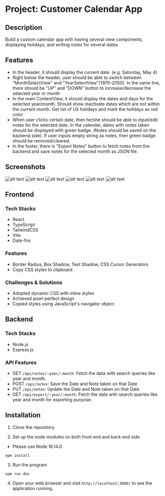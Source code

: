 # Project: Customer Calendar App

## Description
Build a custom calendar app with having several view components, displaying holidays, and writing notes for several dates

## Features
- In the header, it should display the current date. (e.g. Saturday, May 4)
- Right below the header, user should be able to switch between "MonthSelectView" and "YearSelectView"(1970-2050). In the same line, there should be "UP" and "DOWN" button to increase/decrease the selected year or month
- In the main ContentView, it should display the dates and days for the selected year/month. Should show inactivate dates which are not within the current month. Get list of US holidays and mark the holidays as red color
- When user clicks certain date, then he/she should be able to input/edit notes for the selected date.
In the calendar, dates with notes taken should be displayed with green badge. (Notes should be saved on the backend side). If user inputs empty string as notes, then green badge should be removed/cleared.
- In the footer, there is "Export Notes" button to fetch notes from the backend and save notes for the selected month as JSON file.

## Screenshots
![alt text](/src/screenshots/image_main.png)
![alt text](/src/screenshots/image.png)
![alt text](/src/screenshots/image-1.png)
![alt text](/src/screenshots/image-2.png)
![alt text](/src/screenshots/image-3.png)
![alt text](/src/screenshots/image-4.png)


## Frontend
### Tech Stacks
- React
- TypeScript
- TailwindCSS
- Vite
- Date-fns

### Features
- Border Radius, Box Shadow, Text Shadow, CSS Cursor Generators
- Copy CSS styles to clipboard

### Challenges & Solutions
- Adopted dynamic CSS with inline styles
- Achieved pixel-perfect design
- Copied styles using JavaScript's navigator object

## Backend
### Tech Stacks
- Node.js
- Express.js

### API Features
- GET `/api/notes/:year/:month`: Fetch the data with search queries like year and month.
- POST `/api/notes`: Save the Date and Note taken on that Date
- PUT `/api/notes`: Update the Date and Note taken on that Date
- GET `/api/export/:year/:month`: Fetch the data with search queries like year and month for exporting purpose.

## Installation

1. Clone the repository

2. Set up the node modules on both front end and back end side
- Please use Node 16.14.0

```shell
npm install
```

3. Run the program

```shell
npm run dev
```

4. Open your web browser and visit `http://localhost:3000/` to see the application running.
